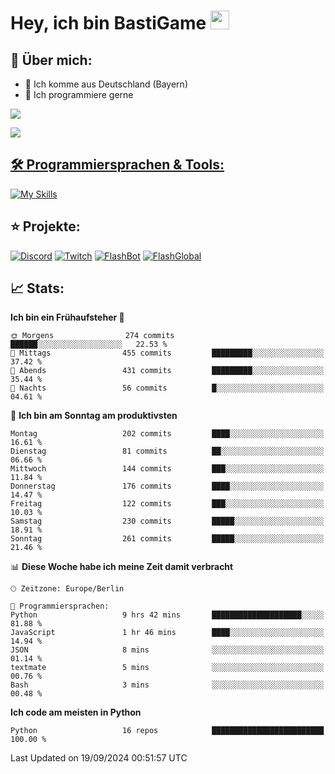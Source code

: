 # Hey, ich bin BastiGame <img src="https://raw.githubusercontent.com/MartinHeinz/MartinHeinz/master/wave.gif" width="30px">

## 📌 Über mich:
- 📍 Ich komme aus Deutschland (Bayern)
- 📝 Ich programmiere gerne
  
[![](https://visitcount.itsvg.in/api?id=bastigamedc&icon=2&color=0)](https://visitcount.itsvg.in)

<a href="https://discord.com/users/1018150165489668227"><img src="https://lanyard.cnrad.dev/api/1018150165489668227"><p/>


## 🛠️ Programmiersprachen & Tools:
[![My Skills](https://skillicons.dev/icons?i=discord,figma,notion,pycharm,py,redis,sqlite,vscode,windows)](https://skillicons.dev)

## ⭐ Projekte:
[![Discord](https://img.shields.io/badge/Discord-%237289DA.svg?logo=discord&logoColor=white)](https://discord.gg/Hfjv2cCQ)
[![Twitch](https://img.shields.io/badge/Twitch-%239146FF.svg?logo=Twitch&logoColor=white)](https://www.twitch.tv/bastigametv)
[![FlashBot](https://img.shields.io/badge/FlashBot-%ff7e47.svg?logo=wechat&logoColor=white)](https://discord.com/application-directory/1111374314340626433)
[![FlashGlobal](https://img.shields.io/badge/FlashGlobal-%ff7e47.svg?logo=wechat&logoColor=white)](https://discord.com/application-directory/1169681232532099112)

## 📈 Stats:
<!--START_SECTION:waka-->
**Ich bin ein Frühaufsteher 🐤** 

```text
🌞 Morgens                274 commits         ██████░░░░░░░░░░░░░░░░░░░   22.53 % 
🌆 Mittags                455 commits         █████████░░░░░░░░░░░░░░░░   37.42 % 
🌃 Abends                 431 commits         █████████░░░░░░░░░░░░░░░░   35.44 % 
🌙 Nachts                 56 commits          █░░░░░░░░░░░░░░░░░░░░░░░░   04.61 % 
```
📅 **Ich bin am Sonntag am produktivsten** 

```text
Montag                   202 commits         ████░░░░░░░░░░░░░░░░░░░░░   16.61 % 
Dienstag                 81 commits          ██░░░░░░░░░░░░░░░░░░░░░░░   06.66 % 
Mittwoch                 144 commits         ███░░░░░░░░░░░░░░░░░░░░░░   11.84 % 
Donnerstag               176 commits         ████░░░░░░░░░░░░░░░░░░░░░   14.47 % 
Freitag                  122 commits         ███░░░░░░░░░░░░░░░░░░░░░░   10.03 % 
Samstag                  230 commits         █████░░░░░░░░░░░░░░░░░░░░   18.91 % 
Sonntag                  261 commits         █████░░░░░░░░░░░░░░░░░░░░   21.46 % 
```


📊 **Diese Woche habe ich meine Zeit damit verbracht** 

```text
🕑︎ Zeitzone: Europe/Berlin

💬 Programmiersprachen: 
Python                   9 hrs 42 mins       ████████████████████░░░░░   81.88 % 
JavaScript               1 hr 46 mins        ████░░░░░░░░░░░░░░░░░░░░░   14.94 % 
JSON                     8 mins              ░░░░░░░░░░░░░░░░░░░░░░░░░   01.14 % 
textmate                 5 mins              ░░░░░░░░░░░░░░░░░░░░░░░░░   00.76 % 
Bash                     3 mins              ░░░░░░░░░░░░░░░░░░░░░░░░░   00.48 % 
```

**Ich code am meisten in Python** 

```text
Python                   16 repos            █████████████████████████   100.00 % 
```




 Last Updated on 19/09/2024 00:51:57 UTC
<!--END_SECTION:waka-->
